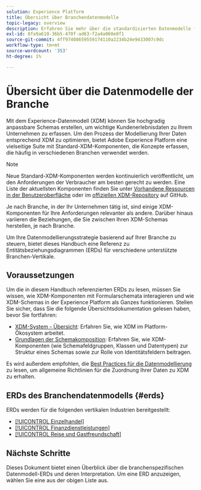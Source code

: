 ```yaml
---
solution: Experience Platform
title: Übersicht über Branchendatenmodelle
topic-legacy: overview
description: Erfahren Sie mehr über die standardisierten Datenmodelle für verschiedene vertikale Branchen, die mit standardmäßigen XDM-Komponenten (Experience-Datenmodell) erstellt werden können.
exl-id: 8fa9a610-36b5-470f-ad63-f2a4a060e0f1
source-git-commit: 4ff97408659559174110a2234b24e9433007c9dc
workflow-type: tm+mt
source-wordcount: '353'
ht-degree: 1%

---
```


# Übersicht über die Datenmodelle der Branche

Mit dem Experience-Datenmodell (XDM) können Sie hochgradig anpassbare Schemas erstellen, um wichtige Kundenerlebnisdaten zu Ihrem Unternehmen zu erfassen. Um den Prozess der Modellierung Ihrer Daten entsprechend XDM zu optimieren, bietet Adobe Experience Platform eine vielseitige Suite mit Standard-XDM-Komponenten, die Konzepte erfassen, die häufig in verschiedenen Branchen verwendet werden.

>[!NOTE]
>
>Neue Standard-XDM-Komponenten werden kontinuierlich veröffentlicht, um den Anforderungen der Verbraucher am besten gerecht zu werden. Eine Liste der aktuellsten Komponenten finden Sie unter [Vorhandene Ressourcen in der Benutzeroberfläche](../../ui/explore.md) oder im [offiziellen XDM-Repository](https://github.com/adobe/xdm/tree/master/components) auf GitHub.

Je nach Branche, in der Ihr Unternehmen tätig ist, sind einige XDM-Komponenten für Ihre Anforderungen relevanter als andere. Darüber hinaus variieren die Beziehungen, die Sie zwischen Ihren XDM-Schemas herstellen, je nach Branche.

Um Ihre Datenmodellierungsstrategie basierend auf Ihrer Branche zu steuern, bietet dieses Handbuch eine Referenz zu Entitätsbeziehungsdiagrammen (ERDs) für verschiedene unterstützte Branchen-Vertikale.

## Voraussetzungen  

Um die in diesem Handbuch referenzierten ERDs zu lesen, müssen Sie wissen, wie XDM-Komponenten mit Formularschemata interagieren und wie XDM-Schemas in der Experience Platform als Ganzes funktionieren. Stellen Sie sicher, dass Sie die folgende Übersichtsdokumentation gelesen haben, bevor Sie fortfahren:

* [XDM-System - Übersicht](../../home.md): Erfahren Sie, wie XDM im Platform-Ökosystem arbeitet.
* [Grundlagen der Schemakomposition](../../schema/composition.md): Erfahren Sie, wie XDM-Komponenten (wie Schemafeldgruppen, Klassen und Datentypen) zur Struktur eines Schemas sowie zur Rolle von Identitätsfeldern beitragen.

Es wird außerdem empfohlen, die [Best Practices für die Datenmodellierung](../../schema/best-practices.md) zu lesen, um allgemeine Richtlinien für die Zuordnung Ihrer Daten zu XDM zu erhalten.

## ERDs des Branchendatenmodells {#erds}

ERDs werden für die folgenden vertikalen Industrien bereitgestellt:

* [[!UICONTROL Einzelhandel]](./retail.md)
* [[!UICONTROL Finanzdienstleistungen]](./financial.md)
* [[!UICONTROL Reise und Gastfreundschaft]](./travel-hospitality.md)

## Nächste Schritte

Dieses Dokument bietet einen Überblick über die branchenspezifischen Datenmodell-ERDs und deren Interpretation. Um eine ERD anzuzeigen, wählen Sie eine aus der obigen Liste aus.
